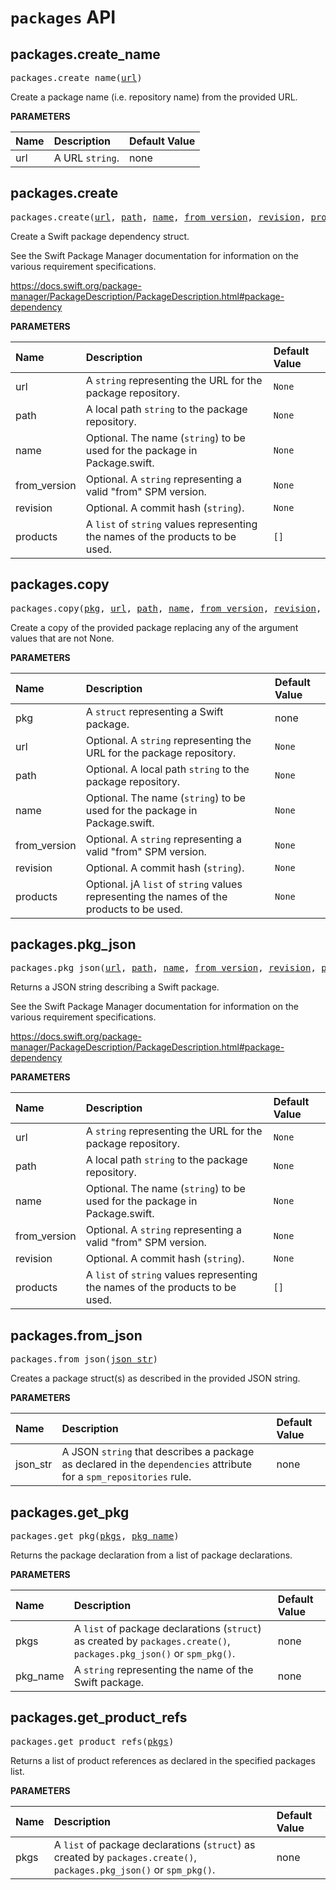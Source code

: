 <!-- Generated with Stardoc, Do Not Edit! -->
# `packages` API

<a id="#packages.create_name"></a>

## packages.create_name

<pre>
packages.create_name(<a href="#packages.create_name-url">url</a>)
</pre>

Create a package name (i.e. repository name) from the provided URL.

**PARAMETERS**


| Name  | Description | Default Value |
| :------------- | :------------- | :------------- |
| <a id="packages.create_name-url"></a>url |  A URL <code>string</code>.   |  none |


<a id="#packages.create"></a>

## packages.create

<pre>
packages.create(<a href="#packages.create-url">url</a>, <a href="#packages.create-path">path</a>, <a href="#packages.create-name">name</a>, <a href="#packages.create-from_version">from_version</a>, <a href="#packages.create-revision">revision</a>, <a href="#packages.create-products">products</a>)
</pre>

Create a Swift package dependency struct.

See the Swift Package Manager documentation for information on the various
requirement specifications.

https://docs.swift.org/package-manager/PackageDescription/PackageDescription.html#package-dependency


**PARAMETERS**


| Name  | Description | Default Value |
| :------------- | :------------- | :------------- |
| <a id="packages.create-url"></a>url |  A <code>string</code> representing the URL for the package repository.   |  <code>None</code> |
| <a id="packages.create-path"></a>path |  A local path <code>string</code> to the package repository.   |  <code>None</code> |
| <a id="packages.create-name"></a>name |  Optional. The name (<code>string</code>) to be used for the package in Package.swift.   |  <code>None</code> |
| <a id="packages.create-from_version"></a>from_version |  Optional. A <code>string</code> representing a valid "from" SPM version.   |  <code>None</code> |
| <a id="packages.create-revision"></a>revision |  Optional. A commit hash (<code>string</code>).   |  <code>None</code> |
| <a id="packages.create-products"></a>products |  A <code>list</code> of <code>string</code> values representing the names of the products to be used.   |  <code>[]</code> |


<a id="#packages.copy"></a>

## packages.copy

<pre>
packages.copy(<a href="#packages.copy-pkg">pkg</a>, <a href="#packages.copy-url">url</a>, <a href="#packages.copy-path">path</a>, <a href="#packages.copy-name">name</a>, <a href="#packages.copy-from_version">from_version</a>, <a href="#packages.copy-revision">revision</a>, <a href="#packages.copy-products">products</a>)
</pre>

Create a copy of the provided package replacing any of the argument values that are not None.

**PARAMETERS**


| Name  | Description | Default Value |
| :------------- | :------------- | :------------- |
| <a id="packages.copy-pkg"></a>pkg |  A <code>struct</code> representing a Swift package.   |  none |
| <a id="packages.copy-url"></a>url |  Optional. A <code>string</code> representing the URL for the package repository.   |  <code>None</code> |
| <a id="packages.copy-path"></a>path |  Optional. A local path <code>string</code> to the package repository.   |  <code>None</code> |
| <a id="packages.copy-name"></a>name |  Optional. The name (<code>string</code>) to be used for the package in Package.swift.   |  <code>None</code> |
| <a id="packages.copy-from_version"></a>from_version |  Optional. A <code>string</code> representing a valid "from" SPM version.   |  <code>None</code> |
| <a id="packages.copy-revision"></a>revision |  Optional. A commit hash (<code>string</code>).   |  <code>None</code> |
| <a id="packages.copy-products"></a>products |  Optional. jA <code>list</code> of <code>string</code> values representing the names of the products to be used.   |  <code>None</code> |


<a id="#packages.pkg_json"></a>

## packages.pkg_json

<pre>
packages.pkg_json(<a href="#packages.pkg_json-url">url</a>, <a href="#packages.pkg_json-path">path</a>, <a href="#packages.pkg_json-name">name</a>, <a href="#packages.pkg_json-from_version">from_version</a>, <a href="#packages.pkg_json-revision">revision</a>, <a href="#packages.pkg_json-products">products</a>)
</pre>

Returns a JSON string describing a Swift package.

See the Swift Package Manager documentation for information on the various
requirement specifications.

https://docs.swift.org/package-manager/PackageDescription/PackageDescription.html#package-dependency


**PARAMETERS**


| Name  | Description | Default Value |
| :------------- | :------------- | :------------- |
| <a id="packages.pkg_json-url"></a>url |  A <code>string</code> representing the URL for the package repository.   |  <code>None</code> |
| <a id="packages.pkg_json-path"></a>path |  A local path <code>string</code> to the package repository.   |  <code>None</code> |
| <a id="packages.pkg_json-name"></a>name |  Optional. The name (<code>string</code>) to be used for the package in Package.swift.   |  <code>None</code> |
| <a id="packages.pkg_json-from_version"></a>from_version |  Optional. A <code>string</code> representing a valid "from" SPM version.   |  <code>None</code> |
| <a id="packages.pkg_json-revision"></a>revision |  Optional. A commit hash (<code>string</code>).   |  <code>None</code> |
| <a id="packages.pkg_json-products"></a>products |  A <code>list</code> of <code>string</code> values representing the names of the products to be used.   |  <code>[]</code> |


<a id="#packages.from_json"></a>

## packages.from_json

<pre>
packages.from_json(<a href="#packages.from_json-json_str">json_str</a>)
</pre>

Creates a package struct(s) as described in the provided JSON string.

**PARAMETERS**


| Name  | Description | Default Value |
| :------------- | :------------- | :------------- |
| <a id="packages.from_json-json_str"></a>json_str |  A JSON <code>string</code> that describes a package as declared in the <code>dependencies</code> attribute for a <code>spm_repositories</code> rule.   |  none |


<a id="#packages.get_pkg"></a>

## packages.get_pkg

<pre>
packages.get_pkg(<a href="#packages.get_pkg-pkgs">pkgs</a>, <a href="#packages.get_pkg-pkg_name">pkg_name</a>)
</pre>

Returns the package declaration from a list of package declarations.

**PARAMETERS**


| Name  | Description | Default Value |
| :------------- | :------------- | :------------- |
| <a id="packages.get_pkg-pkgs"></a>pkgs |  A <code>list</code> of package declarations (<code>struct</code>) as created by <code>packages.create()</code>, <code>packages.pkg_json()</code> or <code>spm_pkg()</code>.   |  none |
| <a id="packages.get_pkg-pkg_name"></a>pkg_name |  A <code>string</code> representing the name of the Swift package.   |  none |


<a id="#packages.get_product_refs"></a>

## packages.get_product_refs

<pre>
packages.get_product_refs(<a href="#packages.get_product_refs-pkgs">pkgs</a>)
</pre>

Returns a list of product references as declared in the specified packages list.

**PARAMETERS**


| Name  | Description | Default Value |
| :------------- | :------------- | :------------- |
| <a id="packages.get_product_refs-pkgs"></a>pkgs |  A <code>list</code> of package declarations (<code>struct</code>) as created by <code>packages.create()</code>, <code>packages.pkg_json()</code> or <code>spm_pkg()</code>.   |  none |


